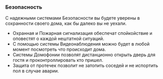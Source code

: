 ### Безопасность

С надежными системами Безопасности вы будете уверены в сохранности своего дома, как бы далеко вы не уехали.  

+ Охранная и Пожарная сигнализация обеспечат спойкойствие и оповестят о каждой нештатной ситуаций.
+ С помощью системы Видеонаблюдения можно будет в любой момент посмотреть что происходит дома.
+ Системы Домофонии позволят дистанционно открыть дверь для гостя и проконтроллировать кто пришел.
+ Защита от протечек позволит не затопить соседей и не испортить пол в случае аварии.
